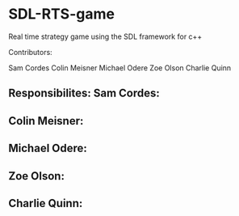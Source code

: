 # SDL-RTS-game
Real time strategy game using the SDL framework for c++

Contributors:

  Sam Cordes
  Colin Meisner
  Michael Odere
  Zoe Olson
  Charlie Quinn

Responsibilites:
  Sam Cordes: 
  -
  Colin Meisner:
  -
  Michael Odere:
  -
  Zoe Olson:
  -
  Charlie Quinn:
  -
